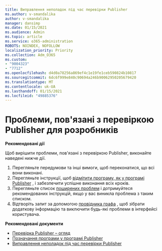 ```yaml
---
title: Виправлення неполадок під час перевірки Publisher
ms.author: v-smandalika
author: v-smandalika
manager: dansimp
ms.date: 01/15/2021
ms.audience: Admin
ms.topic: article
ms.service: o365-administration
ROBOTS: NOINDEX, NOFOLLOW
localization_priority: Priority
ms.collection: Adm_O365
ms.custom:
- "9004323"
- "7712"
ms.openlocfilehash: d4d0a78256a869ef4c1e19fe1ceb590824b10817
ms.sourcegitcommit: 6dc6f999e840c90694a246b90062950205679420
ms.translationtype: MT
ms.contentlocale: uk-UA
ms.lasthandoff: 01/15/2021
ms.locfileid: "49885376"
---
```

# <a name="issues-related-to-publisher-verification-for-developers"></a>Проблеми, пов'язані з перевіркою Publisher для розробників

**Рекомендовані дії** 

Щоб вирішити проблеми, пов'язані з перевіркою Publisher, виконайте наведені нижче дії.

1. Перегляньте передумови та інші вимоги, щоб переконатися, що всі вони виконані.
2. Перегляньте інструкції, щоб [відмітити програму, як у програмі Publisher](https://docs.microsoft.com/azure/active-directory/develop/mark-app-as-publisher-verified) , і забезпечити успішне виконання всіх кроків.
3. Перегляньте список [поширених проблем](https://docs.microsoft.com/azure/active-directory/develop/troubleshoot-publisher-verification#common-issues) і дотримуйтеся рекомендованих інструкцій, якщо у вас виникла проблема з таким списком.
4. Відтворіть запит за допомогою [провідника графа](https://docs.microsoft.com/azure/active-directory/develop/troubleshoot-publisher-verification#making-microsoft-graph-api-calls) , щоб зібрати додаткову інформацію та виключити будь-які проблеми в інтерфейсі користувача.

**Рекомендовані документи**

- [Перевірка Publisher – огляд](https://docs.microsoft.com/azure/active-directory/develop/publisher-verification-overview) 
- [Позначання програми у програмі Publisher](https://docs.microsoft.com/azure/active-directory/develop/mark-app-as-publisher-verified) 
- [Виправлення неполадок під час перевірки Publisher](https://docs.microsoft.com/azure/active-directory/develop/troubleshoot-publisher-verification)

